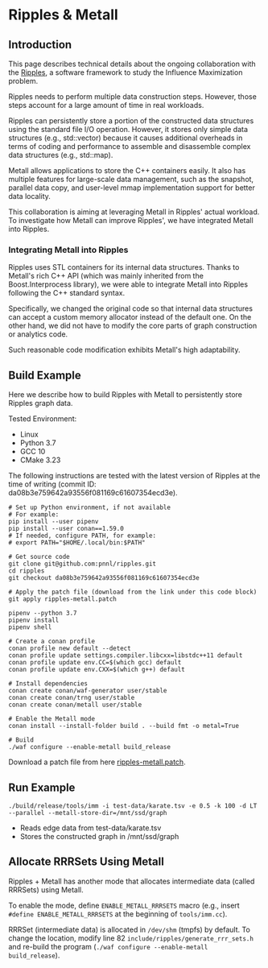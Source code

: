 # Ripples & Metall

## Introduction

This page describes technical details about the ongoing collaboration with the [Ripples](https://github.com/pnnl/ripples), a software framework to study the Influence Maximization problem.

Ripples needs to perform multiple data construction steps. However, those steps account for a large amount of time in real workloads.

Ripples can persistently store a portion of the constructed data structures using the standard file I/O operation.
However, it stores only simple data structures (e.g., std::vector) because it causes additional overheads in terms of coding and performance to assemble and disassemble complex data structures (e.g., std::map).

Metall allows applications to store the C++ containers easily. It also has multiple features for large-scale data management, such as the snapshot, parallel data copy, and user-level mmap implementation support for better data locality.

This collaboration is aiming at leveraging Metall in Ripples' actual workload. To investigate how Metall can improve Ripples', we have integrated Metall into Ripples.

### Integrating Metall into Ripples

Ripples uses STL containers for its internal data structures.
Thanks to Metall's rich C++ API (which was mainly inherited from the Boost.Interprocess library),
we were able to integrate Metall into Ripples following the C++ standard syntax.

Specifically, we changed the original code so that internal data structures can accept a custom memory allocator instead of the default one.
On the other hand, we did not have to modify the core parts of graph construction or analytics code.

Such reasonable code modification exhibits Metall's high adaptability.

## Build Example

Here we describe how to build Ripples with Metall to persistently store Ripples graph data.

Tested Environment:

- Linux
- Python 3.7
- GCC 10
- CMake 3.23

The following instructions are tested with the latest version of Ripples at the time of writing (commit ID: da08b3e759642a93556f081169c61607354ecd3e).

```shell
# Set up Python environment, if not available
# For example:
pip install --user pipenv
pip install --user conan==1.59.0
# If needed, configure PATH, for example:
# export PATH="$HOME/.local/bin:$PATH"

# Get source code
git clone git@github.com:pnnl/ripples.git
cd ripples
git checkout da08b3e759642a93556f081169c61607354ecd3e

# Apply the patch file (download from the link under this code block)
git apply ripples-metall.patch

pipenv --python 3.7
pipenv install
pipenv shell

# Create a conan profile
conan profile new default --detect
conan profile update settings.compiler.libcxx=libstdc++11 default
conan profile update env.CC=$(which gcc) default
conan profile update env.CXX=$(which g++) default

# Install dependencies
conan create conan/waf-generator user/stable
conan create conan/trng user/stable
conan create conan/metall user/stable

# Enable the Metall mode
conan install --install-folder build . --build fmt -o metal=True

# Build
./waf configure --enable-metall build_release
```

Download a patch file from here [ripples-metall.patch](./ripples-metall.patch).

## Run Example

```shell
./build/release/tools/imm -i test-data/karate.tsv -e 0.5 -k 100 -d LT --parallel --metall-store-dir=/mnt/ssd/graph
```

- Reads edge data from test-data/karate.tsv
- Stores the constructed graph in /mnt/ssd/graph

## Allocate RRRSets Using Metall

Ripples + Metall has another mode that allocates intermediate data (called RRRSets) using Metall.

To enable the mode, define `ENABLE_METALL_RRRSETS` macro (e.g., insert `#define ENABLE_METALL_RRRSETS` at the beginning of `tools/imm.cc`).

RRRSet (intermediate data) is allocated in `/dev/shm` (tmpfs) by default. To change the location, modify line 82 `include/ripples/generate_rrr_sets.h` and re-build the program (`./waf configure --enable-metall build_release`).